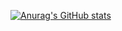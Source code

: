 [![Anurag's GitHub stats](https://github-readme-stats.vercel.app/apiahmettakcan=anuraghazra)](https://github.com/anuraghazra/github-readme-stats)
